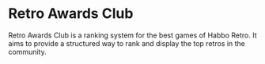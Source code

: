 # Retro Awards Club

Retro Awards Club is a ranking system for the best games of Habbo Retro. It aims to provide a structured way to rank and display the top retros in the community.
